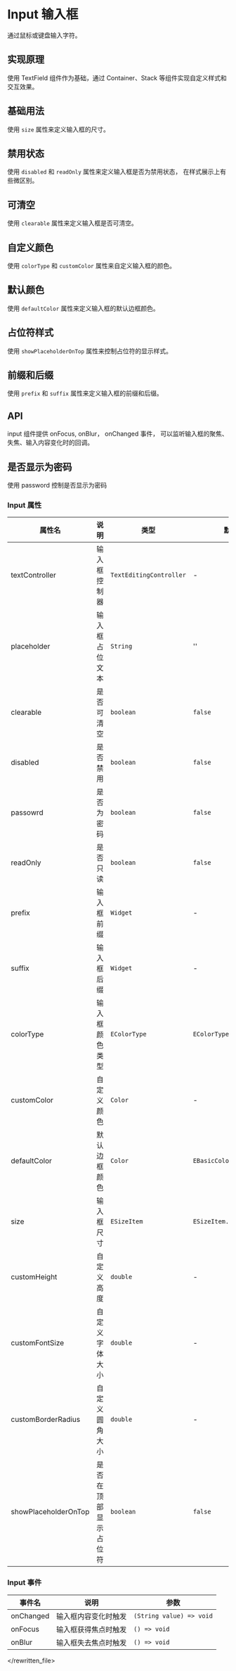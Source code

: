 # Input 输入框

通过鼠标或键盘输入字符。

## 实现原理

使用 TextField 组件作为基础，通过 Container、Stack 等组件实现自定义样式和交互效果。

## 基础用法

使用 `size` 属性来定义输入框的尺寸。

<CodeView
  codeUrl="input_page/input_basic.dart"
  reviewUrl="input/basic"
  height="200px"
/>

## 禁用状态

使用 `disabled` 和 `readOnly` 属性来定义输入框是否为禁用状态， 在样式展示上有些微区别。

<CodeView
  codeUrl="input_page/input_disable.dart"
  reviewUrl="input/disable"
  height="200px"
/>

## 可清空

使用 `clearable` 属性来定义输入框是否可清空。

<CodeView
  codeUrl="input_page/input_clearable.dart"
  reviewUrl="input/clearable"
  height="200px"
/>

## 自定义颜色

使用 `colorType` 和 `customColor` 属性来自定义输入框的颜色。

<CodeView
  codeUrl="input_page/input_color.dart"
  reviewUrl="input/color"
  height="200px"
/>

## 默认颜色

使用 `defaultColor` 属性来定义输入框的默认边框颜色。

<CodeView
  codeUrl="input_page/input_defaultColor.dart"
  reviewUrl="input/defaultColor"
  height="200px"
/>

## 占位符样式

使用 `showPlaceholderOnTop` 属性来控制占位符的显示样式。

<CodeView
  codeUrl="input_page/input_showPlaceholder.dart"
  reviewUrl="input/showPlaceholder"
  height="200px"
/>

## 前缀和后缀

使用 `prefix` 和 `suffix` 属性来定义输入框的前缀和后缀。

<CodeView
  codeUrl="input_page/input_fix.dart"
  reviewUrl="input/fix"
  height="200px"
/>

## API

input 组件提供 onFocus, onBlur， onChanged 事件， 可以监听输入框的聚焦、失焦、输入内容变化时的回调。

<CodeView
  codeUrl="input_page/input_api.dart"
  reviewUrl="input/api"
  height="200px"
/>

## 是否显示为密码

使用 password 控制是否显示为密码

<CodeView
  codeUrl="input_page/input_password.dart"
  reviewUrl="input/passowrd"
  height="200px"
/>

### Input 属性

| 属性名               | 说明                 | 类型                    | 默认值                    |
| -------------------- | -------------------- | ----------------------- | ------------------------- |
| textController       | 输入框控制器         | `TextEditingController` | -                         |
| placeholder          | 输入框占位文本       | `String`                | ''                        |
| clearable            | 是否可清空           | `boolean`               | `false`                   |
| disabled             | 是否禁用             | `boolean`               | `false`                   |
| passowrd             | 是否为密码            | `boolean`               | `false`                   |
| readOnly             | 是否只读             | `boolean`               | `false`                   |
| prefix               | 输入框前缀           | `Widget`                | -                         |
| suffix               | 输入框后缀           | `Widget`                | -                         |
| colorType            | 输入框颜色类型       | `EColorType`            | `EColorType.primary`      |
| customColor          | 自定义颜色           | `Color`                 | -                         |
| defaultColor         | 默认边框颜色         | `Color`                 | `EBasicColors.borderGray` |
| size                 | 输入框尺寸           | `ESizeItem`             | `ESizeItem.medium`        |
| customHeight         | 自定义高度           | `double`                | -                         |
| customFontSize       | 自定义字体大小       | `double`                | -                         |
| customBorderRadius   | 自定义圆角大小       | `double`                | -                         |
| showPlaceholderOnTop | 是否在顶部显示占位符 | `boolean`               | `false`                   |

### Input 事件

| 事件名    | 说明                 | 参数                     |
| --------- | -------------------- | ------------------------ |
| onChanged | 输入框内容变化时触发 | `(String value) => void` |
| onFocus   | 输入框获得焦点时触发 | `() => void`             |
| onBlur    | 输入框失去焦点时触发 | `() => void`             |

</rewritten_file>
